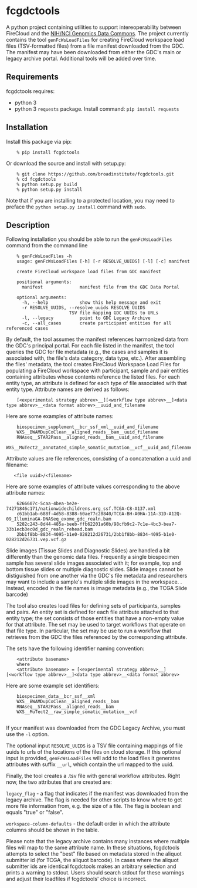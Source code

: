 # fcgdctools
A python project containing utilities to support intereoperability between FireCloud and the [NIH/NCI Genomics Data Commons](https://gdc.cancer.gov/).  The project currently contains the tool `genFcWsLoadFiles` for creating FireCloud workspace load files (TSV-formatted files) from a file manifest downloaded from the GDC.  The manifest may have been downloaded from either the GDC's main or legacy archive portal.  Additional tools will be added over time.  

## Requirements

fcgdctools requires: 

* python 3 
* python 3 `requests` package.  Install command: `pip install requests` 


## Installation

Install this package via pip:

```
	% pip install fcgdctools
```

Or download the source and install with setup.py:

```
	% git clone https://github.com/broadinstitute/fcgdctools.git
	% cd fcgdctools
	% python setup.py build
	% python setup.py install
```
Note that if you are installing to a protected location, you may need to preface the `python setup.py install` command with `sudo`.  

## Description
Following installation you should be able to run the `genFcWsLoadFiles` command from the command line

```
	% genFcWsLoadFiles -h
	usage: genFcWsLoadFiles [-h] [-r RESOLVE_UUIDS] [-l] [-c] manifest

	create FireCloud workspace load files from GDC manifest

	positional arguments:
	  manifest              manifest file from the GDC Data Portal

	optional arguments:
	  -h, --help            show this help message and exit
	  -r RESOLVE_UUIDS, --resolve_uuids RESOLVE_UUIDS
                        TSV file mapping GDC UUIDs to URLs
	  -l, --legacy          point to GDC Legacy Archive
	  -c, --all_cases       create participant entities for all referenced cases
  ```
By default, the tool assumes the manifest references harmonized data from the GDC's principal portal.  For each file listed in the manifest, the tool queries the GDC for file metadata (e.g., the cases and samples it is associated with, the file's data category, data type, etc.). After assembling the files' metadata, the tool creates FireCloud Workspace Load Files for populating a FireCloud workspace with participant, sample and pair entities containing attributes whose contents reference the listed files.  For each entity type, an attribute is defined for each type of file associated with that entity type.  Attribute names are derived as follows:

```
    [<experimental strategy abbrev>__][<workflow type abbrev>__]<data type abbrev>__<data format abbrev>__uuid_and_filename
```
Here are some examples of attribute names:

```
    biospecimen_supplement__bcr_ssf_xml__uuid_and_filename
    WXS__BWAMDupCoClean__aligned_reads__bam__uuid_filename
    RNAseq__STAR2Pass__aligned_reads__bam__uuid_and_filename
    WXS__MuTect2__annotated_simple_somatic_mutation__vcf__uuid_and_filename
```

Attribute values are file references, consisting of a concatenation a uuid and filename:

```
   <file uuid>/<filename>
```

Here are some examples of attribute values corresponding to the above attribute names:

```
    6266607c-5caa-4bea-be2e-74271846c171/nationwidechildrens.org_ssf.TCGA-C8-A137.xml
    c61bb1ab-688f-4d58-8388-60ae77c28840/TCGA-BH-A0HA-11A-31D-A12Q-09_IlluminaGA-DNASeq_exome_gdc_realn.bam
    5282c243-8d44-485a-beeb-ffb62201a60b/98cfb9c2-7c1e-4bc3-bea7-33b1ecb3ec0d_gdc_realn_rehead.bam
    2bb1f8bb-8834-4095-b1e0-028212d26731/2bb1f8bb-8834-4095-b1e0-028212d26731.vep.vcf.gz
```

Slide images (Tissue Slides and Diagnostic Slides) are handled a bit differently than the genomic data files.  Frequently a single biospecimen sample has several slide images associated with it; for example, top and bottom tissue slides or multiple diagnostic slides. Slide images cannot be distiguished from one another via the GDC's file metadata and researchers may want to include a sample's multiple slide images in the workspace.  .  Instead, encoded in the file names is image metadata (e.g., the TCGA Slide barcode)


The tool also creates load files for defining sets of participants, samples and pairs.  An entity set is defined for each file attribute attached to that entity type; the set consists of those entities that have a non-empty value for that attribute.  The set may be used to target workflows that operate on that file type.  In particular, the set may be use to run a workflow that retrieves from the GDC the files referenced by the corresponding attribute.  

The sets have the following identifier naming convention:

```
	<attribute basename>
	where
	<attribute basename> = [<experimental strategy abbrev>__][<workflow type abbrev>__]<data type abbrev>__<data format abbrev>
``` 

Here are some example set identifiers:

```
	biospecimen_data__bcr_ssf__xml
	WXS__BWAMDupCoClean__aligned_reads__bam
	RNAseq__STAR2Pass__aligned_reads__bam
	WXS__MuTect2__raw_simple_somatic_mutation__vcf
	
```
If your manifest was downloaded from the GDC Legacy Archive, you must use the `-l` option.

The optional input `RESOLVE_UUIDS` is a TSV file containing mappings of file uuids to urls of the locations of the files on cloud storage.  If this optional input is provided, `genFcWsLoadFiles` will add to the load files it generates attributes with suffix `__url`, which contain the url mapped to the uuid.

Finally, the tool creates a .tsv file with general workflow attributes.
Right now, the two attributes that are created are:

`legacy_flag` - a flag that indicates if the manifest was downloaded from the legacy archive. The flag is needed for other scripts to know where to get more file information from, e.g. the size of a file. The flag is boolean and equals "true" or "false".

`workspace-column-defaults` - the default order in which the attribute columns should be shown in the table.  

Please note that the legacy archive contains many instances where multiple files will map to the same attribute name.  In these situations, fcgdctools attempts to select the "best" file based on metadata stored in the aliquot submitter id (for TCGA, the aliquot barcode).  In cases where the aliquot submitter ids are identical fcgdctools makes an arbitrary selection and prints a warning to stdout.  Users should search stdout for these warnings and adjust their loadfiles if fcgdctools' choice is incorrect.